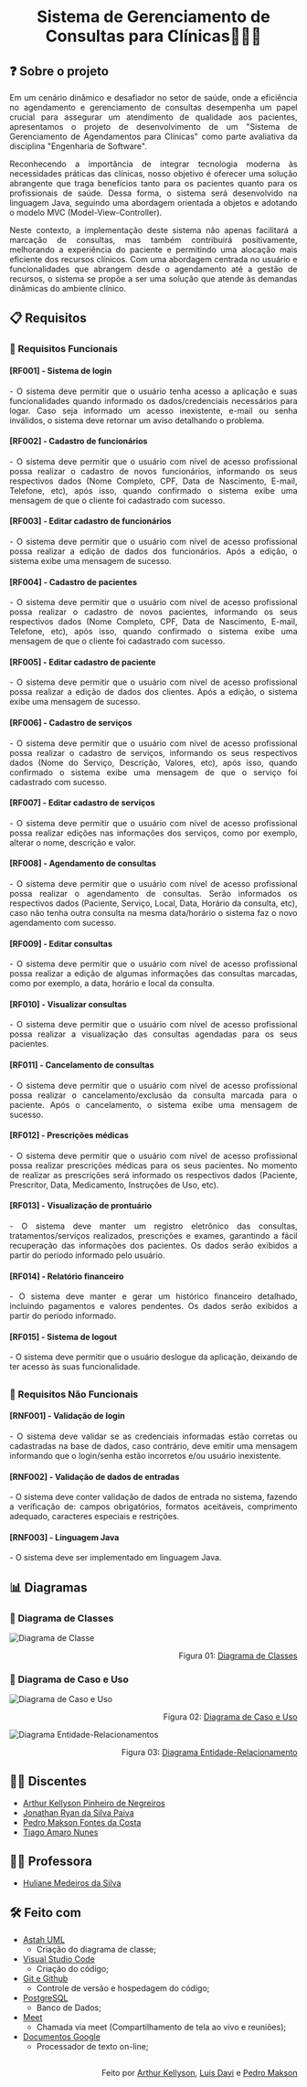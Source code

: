 <h1 align="center">Sistema de Gerenciamento de Consultas para Clínicas👨🏼‍⚕️</h1>

## ❓ Sobre o projeto
   <p align="justify">Em um cenário dinâmico e desafiador no setor de saúde, onde a eficiência no agendamento e gerenciamento de consultas desempenha um papel crucial para assegurar um atendimento de qualidade aos pacientes, apresentamos o projeto de desenvolvimento de um "Sistema de Gerenciamento de Agendamentos para Clínicas" como parte avaliativa da disciplina "Engenharia de Software".
   </p>
   <p align="justify">Reconhecendo a importância de integrar tecnologia moderna às necessidades práticas das clínicas, nosso objetivo é oferecer uma solução abrangente que traga benefícios tanto para os pacientes quanto para os profissionais de saúde. Dessa forma, o sistema será desenvolvido na linguagem Java, seguindo uma abordagem orientada a objetos e adotando o modelo MVC (Model-View-Controller).
   </p> 
   <p align="justify">Neste contexto, a implementação deste sistema não apenas facilitará a marcação de consultas, mas também contribuirá positivamente, melhorando a experiência do paciente e permitindo uma alocação mais eficiente dos recursos clínicos. Com uma abordagem centrada no usuário e funcionalidades que abrangem desde o agendamento até a gestão de recursos, o sistema se propõe a ser uma solução que atende às demandas dinâmicas do ambiente clínico.
   </p> 

## 📋 Requisitos
</t><h3 align="justify">🔹 Requisitos Funcionais</h3>

<h4>[RF001] - Sistema de login</h4> 
    <p align="justify">- O sistema deve permitir que o usuário tenha acesso a aplicação e suas funcionalidades quando informado os dados/credenciais necessários para logar. Caso seja informado um acesso inexistente, e-mail ou senha inválidos, o sistema deve retornar um aviso detalhando o problema.</p>

<h4>[RF002] - Cadastro de funcionários</h4>
    <p align="justify">- O sistema deve permitir que o usuário com nível de acesso profissional possa realizar o cadastro de novos funcionários, informando os seus respectivos dados (Nome Completo, CPF, Data de Nascimento, E-mail, Telefone, etc), após isso, quando confirmado o sistema exibe uma mensagem de que o cliente foi cadastrado com sucesso.</p>

<h4>[RF003] - Editar cadastro de funcionários</h4>
    <p align="justify">- O sistema deve permitir que o usuário com nível de acesso profissional possa realizar a edição de dados dos funcionários. Após a edição, o sistema exibe uma mensagem de sucesso.</p>

<h4>[RF004] - Cadastro de pacientes</h4> 
    <p align="justify">- O sistema deve permitir que o usuário com nível de acesso profissional possa realizar o cadastro de novos pacientes, informando os seus respectivos dados (Nome Completo, CPF, Data de Nascimento, E-mail, Telefone, etc), após isso, quando confirmado o sistema exibe uma mensagem de que o cliente foi cadastrado com sucesso.</p>

<h4>[RF005] - Editar cadastro de paciente</h4>
    <p align="justify">- O sistema deve permitir que o usuário com nível de acesso profissional possa realizar a edição de dados dos clientes. Após a edição, o sistema exibe uma mensagem de sucesso.</p>

<h4>[RF006] - Cadastro de serviços</h4> 
    <p align="justify">- O sistema deve permitir que o usuário com nível de acesso profissional possa realizar o cadastro de serviços, informando os seus respectivos dados (Nome do Serviço, Descrição, Valores, etc), após isso, quando confirmado o sistema exibe uma mensagem de que o serviço foi cadastrado com sucesso.</p>

<h4>[RF007] - Editar cadastro de serviços</h4>
    <p align="justify">- O sistema deve permitir que o usuário com nível de acesso profissional possa realizar edições nas informações dos serviços, como por exemplo, alterar o nome, descrição e valor.</p>

<h4>[RF008] - Agendamento de consultas</h4>
    <p align="justify">- O sistema deve permitir que o usuário com nível de acesso profissional possa realizar o agendamento de consultas. Serão informados os respectivos dados (Paciente, Serviço, Local, Data, Horário da consulta, etc), caso não tenha outra consulta na mesma data/horário o sistema faz o novo agendamento com sucesso.</p>
    
<h4>[RF009] - Editar consultas</h4>
    <p align="justify">- O sistema deve permitir que o usuário com nível de acesso profissional possa realizar a edição de algumas informações das consultas marcadas, como por exemplo, a data, horário e local da consulta.</p>

<h4>[RF010] - Visualizar consultas</h4>
    <p align="justify">- O sistema deve permitir que o usuário com nível de acesso profissional possa realizar a visualização das consultas agendadas para os seus pacientes.</p>

<h4>[RF011] - Cancelamento de consultas</h4>
    <p align="justify">- O sistema deve permitir que o usuário  com nível de acesso profissional possa realizar o cancelamento/exclusão da consulta marcada para o paciente. Após o cancelamento, o sistema exibe uma mensagem de sucesso.</p>

<h4>[RF012] - Prescrições médicas</h4>
    <p align="justify">- O sistema deve permitir que o usuário com nível de acesso profissional possa realizar prescrições médicas para os seus pacientes. No momento de realizar as prescrições será informado os respectivos dados (Paciente, Prescritor, Data, Medicamento, Instruções de Uso, etc).</p>

<h4>[RF013] - Visualização de prontuário</h4>
    <p align="justify">- O sistema deve manter um registro eletrônico das consultas, tratamentos/serviços realizados, prescrições e exames, garantindo a fácil recuperação das informações dos pacientes. Os dados serão exibidos a partir do período informado pelo usuário.</p>

<h4>[RF014] - Relatório financeiro</h4>
    <p align="justify">- O sistema deve manter e gerar um histórico financeiro detalhado, incluindo pagamentos e valores pendentes. Os dados serão exibidos a partir do período informado.</p>  

<h4>[RF015] - Sistema de logout</h4>
    <p align="justify">- O sistema deve permitir que o usuário deslogue da aplicação, deixando de ter acesso às suas funcionalidade.<p>
	    
##
<h3 align="justify">🔸 Requisitos Não Funcionais</h3>

<h4>[RNF001] - Validação de login</h4> 
    <p align="justify">- O sistema deve validar se as credenciais informadas estão corretas ou cadastradas na base de dados, caso contrário, deve emitir uma mensagem informando que o login/senha estão incorretos e/ou usuário inexistente.</p>

<h4>[RNF002] - Validação de dados de entradas</h4>
    <p align="justify">- O sistema deve conter validação de dados de entrada no sistema, fazendo a verificação de: campos obrigatórios, formatos aceitáveis, comprimento adequado, caracteres especiais e restrições.</p>

<h4>[RNF003] - Linguagem Java</h4>
<p align="justify">- O sistema deve ser implementado em linguagem Java.</p>

## 📊 Diagramas
<h3 align="justify">📑 Diagrama de Classes</h3>

![Diagrama de Classe](https://github.com/PedroMakson/Clinica_EngenhariaSoftware/blob/main/Diagramas/DiagramaDeClasse.png?raw=true)
<p align="right">
   Figura 01: <a href="https://drive.google.com/file/d/1rQWGY-u24EdTtthOCRRWNBHo2Ge2iUAb/view?usp=drive_link" target="_blank">Diagrama de Classes</a>
</p>

<h3 align="justify">📑 Diagrama de Caso e Uso</h3>

![Diagrama de Caso e Uso](https://github.com/PedroMakson/Clinica_EngenhariaSoftware/blob/main/Diagramas/DiagramaDeCasoUso.png?raw=true)
<p align="right">
   Figura 02: <a href="https://drive.google.com/file/d/1cR7sRKb6Sjzvg2Z7CNCpYo9I7moMEokn/view?usp=drive_link" target="_blank">Diagrama de Caso e Uso</a>
</p>

![Diagrama Entidade-Relacionamentos](https://github.com/PedroMakson/Clinica_EngenhariaSoftware/blob/main/Diagramas/DiagramaEntidade&Relacionamento.png?raw=true)
<p align="right">
   Figura 03: <a href="https://drive.google.com/file/d/1I-QW6_-QAgkAD2Dbx5gGF374FCwbITpP/view?usp=sharing" target="_blank">Diagrama Entidade-Relacionamento</a>
</p>

## 👨‍🎓 Discentes
* [Arthur Kellyson Pinheiro de Negreiros](https://github.com/Arthurkellysonp)</br>
* [Jonathan Ryan da Silva Paiva](https://github.com/Jonathanrian)</br>
* [Pedro Makson Fontes da Costa](https://github.com/PedroMakson)</br>
* [Tiago Amaro Nunes](https://github.com/TiagoDev23)</br>

 ## 👨‍🏫 Professora
 * [Huliane Medeiros da Silva](https://github.com/Huliane)<br/>

 ##  🛠 Feito com
* [Astah UML](https://astah.net/downloads/)
    * Criação do diagrama de classe;
* [Visual Studio Code](https://code.visualstudio.com/)
    * Criação do código;
* [Git e Github](https://github.com/liviabeatrizml/GradeHoraria)
    * Controle de versão e hospedagem do código;
* [PostgreSQL](https://www.postgresql.org/)
   * Banco de Dados;
* [Meet](https://meet.google.com/)
	 * Chamada via meet (Compartilhamento de tela ao vivo e reuniões);
* [Documentos Google](https://docs.google.com/document/d/1LuUPISf02Jz1BWatXY0dPWpjax62CK_r2kCl8-Ks2nA/edit?usp=sharing)
    * Processador de texto on-line;
##

<p align="right">
   Feito por <a href="https://github.com/Arthurkellysonp" target="_blank">Arthur Kellyson</a>,
   <a href="https://github.com/lluisdavi" target="_blank"> Luis Davi</a> e
   <a href="https://github.com/PedroMakson" target="_blank"> Pedro Makson</a>
</p>
